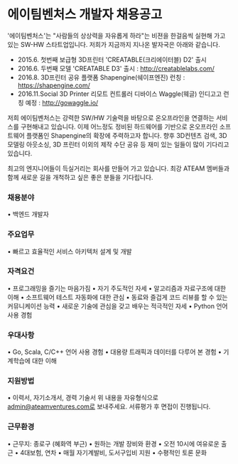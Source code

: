 # 에이팀벤처스 개발자 채용공고

'에이팀벤처스'는 "사람들의 상상력을 자유롭게 하라"는 비젼을 한걸음씩 실현해 가고 있는 SW-HW 스타트업입니다.
저희가 지금까지 지나온 발자국은 아래와 같습니다.

- 2015.6. 첫번째 보급형 3D프린터 'CREATABLE(크리에이터블) D2' 출시
- 2016.6. 두번째 모델 'CREATABLE D3' 출시 : http://creatablelabs.com/
- 2016.8. 3D프린터 공유 플랫폼 Shapengine(쉐이프엔진) 런칭 : https://shapengine.com/
- 2016.11.Social 3D Printer 리모트 컨트롤러 디바이스 Waggle(웨글) 인디고고 런칭 예정 : http://gowaggle.io/

저희 에이팀벤처스는 강력한 SW/HW 기술력을 바탕으로 온오프라인을 연결하는 서비스를 구현해내고 있습니다.
이제 어느정도 정비된 하드웨어를 기반으로 온오프라인 소프트웨어 플랫폼인 Shapengine의 확장에 주력하고자 합니다.
향후 3D컨텐츠 검색, 3D 모델링 아웃소싱, 3D 프린터 이외의 제작 수단 공유 등 재미 있는 일들이 많이 기다리고 있습니다.

최고의 엔지니어들이 득실거리는 회사를 만들어 가고 있습니다.
최강 ATEAM 멤버들과 함께 새로운 길을 개척하고 싶은 좋은 분들을 기다립니다.  


### 채용분야
• 백엔드 개발자

### 주요업무
• 빠르고 효율적인 서비스 아키텍처 설계 및 개발

### 자격요건
• 프로그래밍을 즐기는 마음가짐
• 자기 주도적인 자세
• 알고리즘과 자료구조에 대한 이해
• 소프트웨어 테스트 자동화에 대한 관심
• 동료와 즐겁게 코드 리뷰를 할 수 있는 커뮤니케이션 능력
• 새로운 기술에 관심을 갖고 배우는 적극적인 자세
• Python 언어 사용 경험

### 우대사항
• Go, Scala, C/C++ 언어 사용 경험
• 대용량 트래픽과 데이터를 다루어 본 경험
• 기계학습에 대한 이해

### 지원방법
• 이력서, 자기소개서, 경력 기술서
위 내용을 자유형식으로 admin@ateamventures.com로 보내주세요. 서류평가 후 면접이 진행됩니다.

### 근무환경
• 근무지: 종로구 (혜화역 부근)
• 원하는 개발 장비와 환경
• 오전 10시에 여유로운 출근
• 4대보험, 연차
• 매월 자기계발비, 도서구입비 지원
• 수평적인 토론 문화
